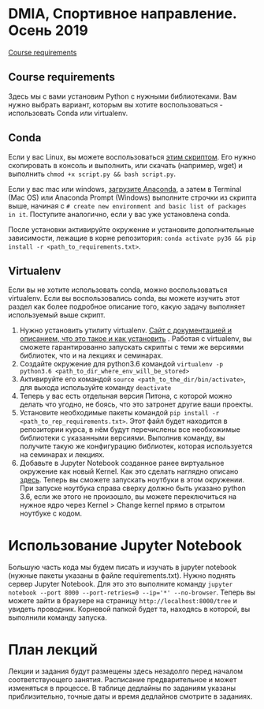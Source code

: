 # DMIA, Спортивное направление. Осень 2019

[Course requirements](Course-requirements)

## Course requirements

Здесь мы с вами установим Python с нужными библиотеками. Вам нужно выбрать вариант, которым вы хотите воспользоваться - использовать Conda или virtualenv.

## Conda
Если у вас Linux, вы можете воспользоваться [этим скриптом](https://github.com/data-mining-in-action/DMIA_Sport_2019_Autumn/blob/master/CondaInstallationForLinux.sh). Его нужно скопировать в консоль и выполнить, или скачать (например, wget) и выполнить `chmod +x script.py && bash script.py`.

Если у вас mac или windows, [загрузите Anaconda](https://www.anaconda.com/distribution/), а затем в Terminal (Mac OS) или Anaconda Prompt (Windows) выполните строчки из скрипта выше, начиная с `# create new environment and basic list of packages in it`. Поступите аналогично, если у вас уже установлена conda.

После установки активируйте окружение и установите дополнительные зависимости, лежащие в корне репозитория:
`conda activate py36 && pip install -r <path_to_requirements.txt>`.

## Virtualenv
Если вы не хотите использовать conda, можно воспользоваться virtualenv. Если вы воспользовались conda, вы можете изучить этот раздел как более подробное описание того, какую задачу выполняет используемый выше скрипт.

1. Нужно установить утилиту virtualenv. [Сайт с документацией и описанием, что это такое и как установить](https://virtualenv.pypa.io/en/stable/userguide/) . Работая с virtualenv, вы сможете гарантированно запускать скрипты с теми же версиями библиотек, что и на лекциях и семинарах.
2. Создайте окружение для python3.6 командой `virtualenv -p python3.6 <path_to_dir_where_env_will_be_stored>`
3. Активируйте его командой `source <path_to_the_dir/bin/activate>`, для выхода используйте команду `deactivate`
4. Теперь у вас есть отдельная версия Питона, с которой можно делать что угодно, не боясь, что это затронет другие ваши проекты.
5. Установите необходимые пакеты командой `pip install -r <path_to_rep_requirements.txt>`. Этот файл будет находится в репозитории курса, в нём будут перечислены все необхожимые библиотеки с указанными версиями. Выполнив команду, вы получите такую же конфигурацию библиотек, которая используется на семинарах и лекциях.
6. Добавьте в Jupyter Notebook созданное ранее виртуальное окружение как новый Kernel. Как это сделать наглядно описано [здесь](https://anbasile.github.io/programming/2017/06/25/jupyter-venv/). Теперь вы сможете запускать ноутбуки в этом окружении. При запуске ноутбука справа сверху должно быть указано python 3.6, если же этого не произошло, вы можете переключиться на нужное ядро через Kernel > Change kernel прямо в отрытом ноутбуке с кодом.

# Использование Jupyter Notebook

Большую часть кода мы будем писать и изучать в jupyter notebook (нужные пакеты указаны в файле requirements.txt). Нужно поднять сервер Jupyter Notebook. Для это это выполните команду `jupyter notebook --port 8000 --port-retries=0 --ip='*' --no-browser`. Теперь вы можете зайти в браузере на страницу `http://localhost:8000/tree` и увидеть проводник. Корневой папкой будет та, находясь в которой, вы выполнили команду запуска.

# План лекций

Лекции и задания будут размещены здесь незадолго перед началом соответствующего занятия. Расписание предварительное и может изменяться в процессе. В таблице дедлайны по заданиям указаны приблизительно, точные даты и время дедлайнов смотрите в заданиях.

